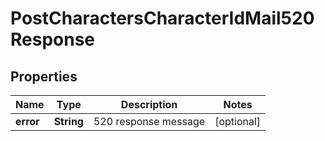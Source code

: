 
# PostCharactersCharacterIdMail520Response

## Properties
Name | Type | Description | Notes
------------ | ------------- | ------------- | -------------
**error** | **String** | 520 response message |  [optional]



